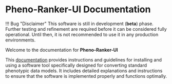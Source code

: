 # Pheno-Ranker-UI Documentation

!!! Bug "Disclaimer"
    This software is still in development (**beta**) phase. Further testing and refinement are required before it can be considered fully operational. Until then, it is not recommended to use it in any production environments.

Welcome to the documentation for **Pheno-Ranker-UI**

This [documentation]() provides instructions and guidelines for installing and using a software tool specifically designed for converting standard phenotypic data models. It includes detailed explanations and instructions to ensure that the software is implemented properly and functions optimally.
